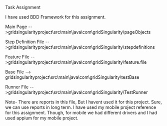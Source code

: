 Task Assignment

I have used BDD Framework for this assignment.

Main Page -->gridsingularityproject\src\main\java\com\gridSingularity\pageObjects

Step Definition File -->gridsingularityproject\src\main\java\com\gridSingularity\stepdefinitions

Feature File -->gridsingularityproject\src\main\java\com\gridSingularity\feature.file

Base File --> gridsingularityproject\src\main\java\com\gridSingularity\testBase

Runner File -->gridsingularityproject\src\main\java\com\gridSingularity\TestRunner

Note- There are reports in this file, But  I havent used it for this project. Sure, we can use reports in long term.
I have used my mobile project reference for this assignment. Though, for mobile we had different drivers and I had used
appium for my mobile project.
